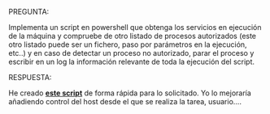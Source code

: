 PREGUNTA:

Implementa un script en powershell que obtenga los servicios en ejecución de la máquina y compruebe de otro listado de procesos autorizados (este otro listado puede ser un fichero, paso por parámetros en la ejecución, etc..) y en caso de detectar un proceso no autorizado, parar el proceso y escribir en un log la información relevante de toda la ejecución del script.

RESPUESTA:

He creado **[este script](1/script.ps1)** de forma rápida para lo solicitado. Yo lo mejoraría añadiendo control del host desde el que se realiza la tarea, usuario....
